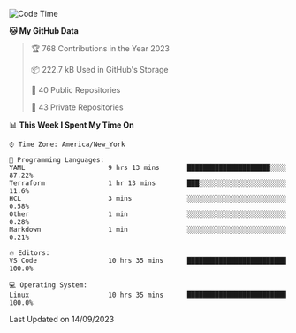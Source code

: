 <!--START_SECTION:waka-->
![Code Time](http://img.shields.io/badge/Code%20Time-213%20hrs%2038%20mins-blue)

**🐱 My GitHub Data** 

> 🏆 768 Contributions in the Year 2023
 > 
> 📦 222.7 kB Used in GitHub's Storage 
 > 
> 📜 40 Public Repositories 
 > 
> 🔑 43 Private Repositories  
 > 
📊 **This Week I Spent My Time On** 

```text
⌚︎ Time Zone: America/New_York

💬 Programming Languages: 
YAML                     9 hrs 13 mins       █████████████████████░░░░   87.22% 
Terraform                1 hr 13 mins        ███░░░░░░░░░░░░░░░░░░░░░░   11.6% 
HCL                      3 mins              ░░░░░░░░░░░░░░░░░░░░░░░░░   0.58% 
Other                    1 min               ░░░░░░░░░░░░░░░░░░░░░░░░░   0.28% 
Markdown                 1 min               ░░░░░░░░░░░░░░░░░░░░░░░░░   0.21%

🔥 Editors: 
VS Code                  10 hrs 35 mins      █████████████████████████   100.0%

💻 Operating System: 
Linux                    10 hrs 35 mins      █████████████████████████   100.0%

```


 Last Updated on 14/09/2023
<!--END_SECTION:waka-->